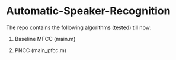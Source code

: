 # Automatic-Speaker-Recognition

The repo contains the following algorithms (tested) till now:

1. Baseline MFCC (main.m)

2. PNCC (main_pfcc.m)